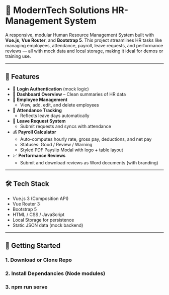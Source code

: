 # 💼 ModernTech Solutions HR-Management System

A responsive, modular Human Resource Management System built with **Vue.js**, **Vue Router**, and **Bootstrap 5**. This project streamlines HR tasks like managing employees, attendance, payroll, leave requests, and performance reviews — all with mock data and local storage, making it ideal for demos or training use.

---

## 🔑 Features

- 🔐 **Login Authentication** (mock logic)
- 🧾 **Dashboard Overview** – Clean summaries of HR data
- 👥 **Employee Management**
  - View, add, edit, and delete employees
- 📅 **Attendance Tracking**
  - Reflects leave days automatically
- 📝 **Leave Request System**
  - Submit requests and syncs with attendance
- 💰 **Payroll Calculator**
  - Auto-computes hourly rate, gross pay, deductions, and net pay
  - Statuses: Good / Review / Warning
  - Styled PDF Payslip Modal with logo + table layout
- 📈 **Performance Reviews**
  - Submit and download reviews as Word documents (with branding)

---

## 🛠️ Tech Stack

- Vue.js 3 (Composition API)
- Vue Router 3
- Bootstrap 5
- HTML / CSS / JavaScript
- Local Storage for persistence
- Static JSON data (mock backend)

---

## 🚀 Getting Started

### 1. Download or Clone Repo

### 2. Install Dependancies (Node modules)

### 3. npm run serve
